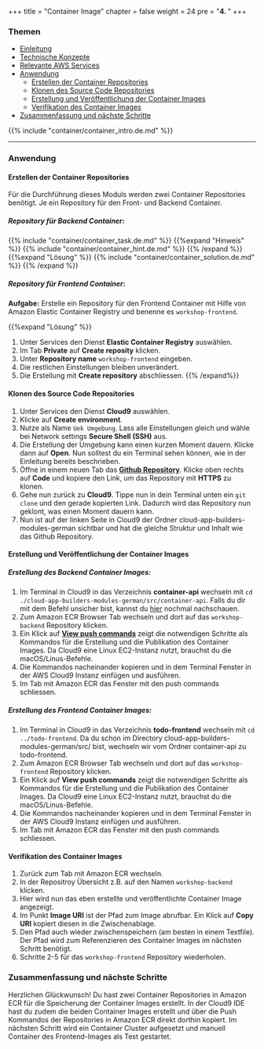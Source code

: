 +++
title = "Container Image"
chapter = false
weight = 24
pre = "<b>4. </b>"
+++

### Themen
- [Einleitung](#einleitung)
- [Technische Konzepte](#technische-konzepte)
- [Relevante AWS Services](#relevante-aws-services)
- [Anwendung](#anwendung)
    - [Erstellen der Container Repositories](#erstellen-der-container-repositories)
    - [Klonen des Source Code Repositories](#klonen-des-source-code-repositories)
    - [Erstellung und Veröffentlichung der Container Images](#erstellung-und-veröffentlichung-der-container-images)
    - [Verifikation des Container Images](#verifikation-des-container-images)
- [Zusammenfassung und nächste Schritte](#zusammenfassung-und-nächste-schritte)

{{% include "container/container_intro.de.md" %}}
___

### Anwendung
#### Erstellen der Container Repositories

Für die Durchführung dieses Moduls werden zwei Container Repositories benötigt. Je ein Repository für den Front- und Backend Container.

##### Repository für Backend Container:
{{% include "container/container_task.de.md" %}}
{{%expand "Hinweis" %}}
{{% include "container/container_hint.de.md" %}}
{{% /expand %}}
{{%expand "Lösung" %}}
{{% include "container/container_solution.de.md" %}}
{{% /expand %}}


##### Repository für Frontend Container:
**Aufgabe:**
Erstelle ein Repository für den Frontend Container mit Hilfe von Amazon Elastic Container Registry und benenne es ``workshop-frontend``.

{{%expand "Lösung" %}}
1. Unter Services den Dienst **Elastic Container Registry** auswählen.
2. Im Tab **Private** auf **Create reposity** klicken.
3. Unter **Repository name** ``workshop-frontend`` eingeben.
4. Die restlichen Einstellungen bleiben unverändert.
5. Die Erstellung mit **Create repository** abschliessen.
{{% /expand%}}

#### Klonen des Source Code Repositories

1. Unter Services den Dienst **Cloud9** auswählen.
2. Klicke auf **Create environment**.
3. Nutze als Name ``Uek Umgebung``. Lass alle Einstellungen gleich und wähle bei Network settings **Secure Shell (SSH)** aus.
4. Die Erstellung der Umgebung kann einen kurzen Moment dauern. Klicke dann auf **Open**. Nun solltest du ein Terminal sehen können, wie in der Einleitung bereits beschrieben.
5. Öffne in einem neuen Tab das **[Github Repository](https://github.com/aws-samples/cloud-app-builders-modules-german)**. Klicke oben rechts auf **Code** und kopiere den Link, um das Repository mit **HTTPS** zu klonen. 
6. Gehe nun zurück zu **Cloud9**. Tippe nun in dein Terminal unten ein ``git clone`` und den gerade kopierten Link. Dadurch wird das Repository nun geklont, was einen Moment dauern kann.
7. Nun ist auf der linken Seite in Cloud9 der Ordner cloud-app-builders-modules-german sichtbar und hat die gleiche Struktur und Inhalt wie das Github Repository.

#### Erstellung und Veröffentlichung der Container Images

##### Erstellung des Backend Container Images:
1. Im Terminal in Cloud9 in das Verzeichnis **container-api** wechseln mit ``cd ./cloud-app-builders-modules-german/src/container-api``. Falls du dir mit dem Befehl unsicher bist, kannst du [hier](https://phlow.de/magazin/terminal/datei-ordner-befehle/) nochmal nachschauen.
2. Zum Amazon ECR Browser Tab wechseln und dort auf das ``workshop-backend`` Repository klicken.
3. Ein Klick auf **[View push commands](/images/ecr_push.png)** zeigt die notwendigen Schritte als Kommandos für die Erstellung und die Publikation des Container Images. Da Cloud9 eine Linux EC2-Instanz nutzt, brauchst du die macOS/Linus-Befehle.
4. Die Kommandos nacheinander kopieren und in dem Terminal Fenster in der AWS Cloud9 Instanz einfügen und ausführen.
5. Im Tab mit Amazon ECR das Fenster mit den push commands schliessen.

##### Erstellung des Frontend Container Images:
1. Im Terminal in Cloud9 in das Verzeichnis **todo-frontend** wechseln mit ``cd ../todo-frontend``. Da du schon im Directory cloud-app-builders-modules-german/src/ bist, wechseln wir vom Ordner container-api zu todo-frontend.
2. Zum Amazon ECR Browser Tab wechseln und dort auf das ``workshop-frontend`` Repository klicken.
3. Ein Klick auf **View push commands** zeigt die notwendigen Schritte als Kommandos für die Erstellung und die Publikation des Container Images. Da Cloud9 eine Linux EC2-Instanz nutzt, brauchst du die macOS/Linus-Befehle.
4. Die Kommandos nacheinander kopieren und in dem Terminal Fenster in der AWS Cloud9 Instanz einfügen und ausführen.
5. Im Tab mit Amazon ECR das Fenster mit den push commands schliessen.

#### Verifikation des Container Images

1. Zurück zum Tab mit Amazon ECR wechseln.
2. In der Repositroy Übersicht z.B. auf den Namen ``workshop-backend`` klicken.
3. Hier wird nun das eben erstellte und veröffentlichte Container Image angezeigt.
4. Im Punkt **Image URI** ist der Pfad zum Image abrufbar. Ein Klick auf **Copy URI** kopiert diesen in die Zwischenablage.
5. Den Pfad auch wieder zwischenspeichern (am besten in einem Textfile). Der Pfad wird zum Referenzieren des Container Images im nächsten Schritt benötigt.
6. Schritte 2-5 für das ``workshop-frontend`` Repository wiederholen.

### Zusammenfassung und nächste Schritte
Herzlichen Glückwunsch! Du hast zwei Container Repositories in Amazon ECR für die Speicherung der Container Images erstellt. In der Cloud9 IDE hast du zudem die beiden Container Images erstellt und über die Push Kommandos der Repositories in Amazon ECR direkt dorthin kopiert. Im nächsten Schritt wird ein Container Cluster aufgesetzt und manuell Container des Frontend-Images als Test gestartet.
